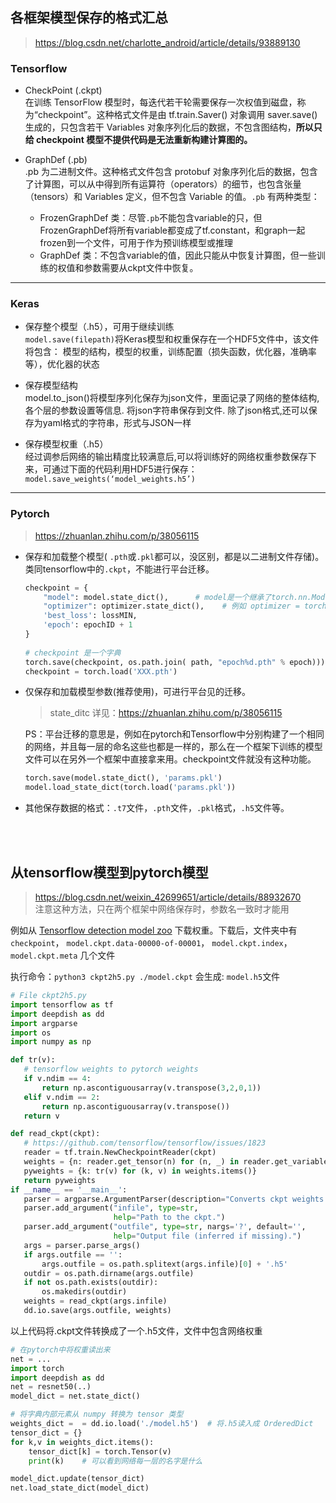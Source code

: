 
## 各框架模型保存的格式汇总
> https://blog.csdn.net/charlotte_android/article/details/93889130 
### Tensorflow
* CheckPoint (.ckpt)  
在训练 TensorFlow 模型时，每迭代若干轮需要保存一次权值到磁盘，称为“checkpoint”。这种格式文件是由 tf.train.Saver() 对象调用 saver.save() 生成的，只包含若干 Variables 对象序列化后的数据，不包含图结构，**所以只给 checkpoint 模型不提供代码是无法重新构建计算图的。**  

* GraphDef (.pb)  
.pb 为二进制文件。这种格式文件包含 protobuf 对象序列化后的数据，包含了计算图，可以从中得到所有运算符（operators）的细节，也包含张量（tensors）和 Variables 定义，但不包含 Variable 的值。`.pb` 有两种类型：
    * FrozenGraphDef 类：尽管`.pb`不能包含variable的只，但FrozenGraphDef将所有variable都变成了tf.constant，和graph一起frozen到一个文件，可用于作为预训练模型或推理
    * GraphDef 类：不包含variable的值，因此只能从中恢复计算图，但一些训练的权值和参数需要从ckpt文件中恢复。

---
### Keras
* 保存整个模型（.h5），可用于继续训练  
`model.save(filepath)`将Keras模型和权重保存在一个HDF5文件中，该文件将包含：
模型的结构，模型的权重，训练配置（损失函数，优化器，准确率等），优化器的状态

* 保存模型结构  
model.to_json()将模型序列化保存为json文件，里面记录了网络的整体结构, 各个层的参数设置等信息. 将json字符串保存到文件.
除了json格式,还可以保存为yaml格式的字符串，形式与JSON一样

* 保存模型权重（.h5）  
经过调参后网络的输出精度比较满意后,可以将训练好的网络权重参数保存下来，可通过下面的代码利用HDF5进行保存：
`model.save_weights(‘model_weights.h5’)`

---
### Pytorch
> https://zhuanlan.zhihu.com/p/38056115 
* 保存和加载整个模型( `.pth`或`.pkl`都可以，没区别，都是以二进制文件存储)。类同tensorflow中的`.ckpt`，不能进行平台迁移。 
    ```python
    checkpoint = {
        "model": model.state_dict(),      # model是一个继承了torch.nn.Module的类的对象
        "optimizer": optimizer.state_dict(),    # 例如 optimizer = torch.optim.Adam(model.parameters(), lr=lr)
        'best_loss': lossMIN,
        'epoch': epochID + 1
    }
     
    # checkpoint 是一个字典 
    torch.save(checkpoint, os.path.join( path, "epoch%d.pth" % epoch)))   #
    checkpoint = torch.load('XXX.pth')
    ```

* 仅保存和加载模型参数(推荐使用)，可进行平台见的迁移。  
    > state_ditc 详见：https://zhuanlan.zhihu.com/p/38056115   

    PS：平台迁移的意思是，例如在pytorch和Tensorflow中分别构建了一个相同的网络，并且每一层的命名这些也都是一样的，那么在一个框架下训练的模型文件可以在另外一个框架中直接拿来用。checkpoint文件就没有这种功能。

    ```python
    torch.save(model.state_dict(), 'params.pkl')
    model.load_state_dict(torch.load('params.pkl'))
    ```

* 其他保存数据的格式：`.t7`文件，`.pth`文件，`.pkl`格式，`.h5`文件等。

<br><br>

## 从tensorflow模型到pytorch模型
> https://blog.csdn.net/weixin_42699651/article/details/88932670  
> 注意这种方法，只在两个框架中网络保存时，参数名一致时才能用

例如从 [Tensorflow detection model zoo](https://github.com/tensorflow/models/blob/master/research/object_detection/g3doc/detection_model_zoo.md) 下载权重。下载后，文件夹中有 `checkpoint`， `model.ckpt.data-00000-of-00001`， `model.ckpt.index`， `model.ckpt.meta` 几个文件    

执行命令：`python3 ckpt2h5.py ./model.ckpt`
会生成: `model.h5`文件
 ```python
 # File ckpt2h5.py
 import tensorflow as tf
import deepdish as dd
import argparse
import os
import numpy as np

def tr(v):
    # tensorflow weights to pytorch weights
    if v.ndim == 4:
        return np.ascontiguousarray(v.transpose(3,2,0,1))
    elif v.ndim == 2:
        return np.ascontiguousarray(v.transpose())
    return v

def read_ckpt(ckpt):
    # https://github.com/tensorflow/tensorflow/issues/1823
    reader = tf.train.NewCheckpointReader(ckpt)
    weights = {n: reader.get_tensor(n) for (n, _) in reader.get_variable_to_shape_map().items()}
    pyweights = {k: tr(v) for (k, v) in weights.items()}
    return pyweights
if __name__ == '__main__':
    parser = argparse.ArgumentParser(description="Converts ckpt weights to deepdish hdf5")
    parser.add_argument("infile", type=str,
                        help="Path to the ckpt.")  
    parser.add_argument("outfile", type=str, nargs='?', default='',
                        help="Output file (inferred if missing).")
    args = parser.parse_args()
    if args.outfile == '':
        args.outfile = os.path.splitext(args.infile)[0] + '.h5'
    outdir = os.path.dirname(args.outfile)
    if not os.path.exists(outdir):
        os.makedirs(outdir)
    weights = read_ckpt(args.infile)
    dd.io.save(args.outfile, weights)
 ```
 以上代码将.ckpt文件转换成了一个.h5文件，文件中包含网络权重


```python
# 在pytorch中将权重读出来
net = ...
import torch
import deepdish as dd
net = resnet50(..)
model_dict = net.state_dict()

# 将字典内部元素从 numpy 转换为 tensor 类型
weights_dict =  = dd.io.load('./model.h5')  # 将.h5读入成 OrderedDict
tensor_dict = {}
for k,v in weights_dict.items():
    tensor_dict[k] = torch.Tensor(v)
    print(k)    # 可以看到网络每一层的名字是什么

model_dict.update(tensor_dict)
net.load_state_dict(model_dict)
```